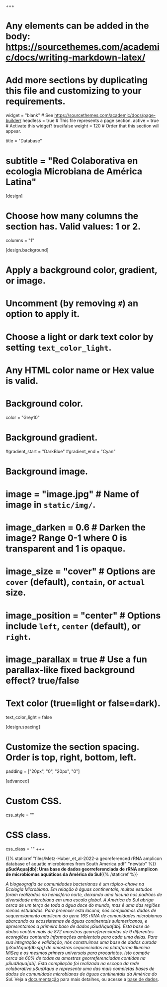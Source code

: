 +++
# Any elements can be added in the body: https://sourcethemes.com/academic/docs/writing-markdown-latex/
# Add more sections by duplicating this file and customizing to your requirements.

widget = "blank"  # See https://sourcethemes.com/academic/docs/page-builder/
headless = true # This file represents a page section.
active = true  # Activate this widget? true/false
weight = 120 # Order that this section will appear.


title = "Database"
# subtitle = "Red Colaborativa en ecologia Microbiana de América Latina"

[design]
  # Choose how many columns the section has. Valid values: 1 or 2.
  columns = "1"

[design.background]
  # Apply a background color, gradient, or image.
  #   Uncomment (by removing `#`) an option to apply it.
  #   Choose a light or dark text color by setting `text_color_light`.
  #   Any HTML color name or Hex value is valid.

  # Background color.
   color = "Grey10"
  
  # Background gradient.
  #gradient_start = "DarkBlue"
  #gradient_end = "Cyan"
  
  # Background image.
  # image = "image.jpg"  # Name of image in `static/img/`.
  # image_darken = 0.6  # Darken the image? Range 0-1 where 0 is transparent and 1 is opaque.
  # image_size = "cover"  #  Options are `cover` (default), `contain`, or `actual` size.
  # image_position = "center"  # Options include `left`, `center` (default), or `right`.
  # image_parallax = true  # Use a fun parallax-like fixed background effect? true/false
  
  # Text color (true=light or false=dark).
  text_color_light = false

[design.spacing]
  # Customize the section spacing. Order is top, right, bottom, left.
  padding = ["20px", "0", "20px", "0"]

[advanced]
 # Custom CSS. 
 css_style = ""
 
 # CSS class.
 css_class = ""
+++

 
{{% staticref "files/Metz-Huber_et_al-2022-a georeferenced rRNA amplicon database of aquatic microbiomes from South America.pdf" "newtab" %}}**µSudAqua[db]: Uma base de dados georreferenciada de rRNA amplicon de microbiomas aquáticos da América do Sul‌**{{% /staticref %}}

*A biogeografia de comunidades bacterianas é um tópico-chave na Ecologia Microbiana. Em relação à águas continentais, muitos estudos foram realizados no hemisfério norte, deixando uma lacuna nos padrões de diversidade microbiana em uma escala global. A América do Sul abriga cerca de um terço de toda a água doce do mundo, mas é uma das regiões menos estudadas. Para preenxer esta lacuna, nós compilamos dados de sequenciamento amplicom do gene 16S rRNA de comunidades microbianas abarcando os ecossistemas de águas continentais sulamericanos, e apresentamos a primeira base de dados µSudAqua[db]. Esta base de dados contém mais de 872 amostras georreferenciadas de 9 diferentes ecoregiões contendo informações ambientais para cada uma delas. Para sua integração e validação, nós construímos uma base de dados curada (µSudAqua[db.sp]) de amostras sequenciadas na plataforma Illumina MiSeq e os mesmos primers universais para procariotos. Isto compõe cerca de 60% de todas as amostras georreferenciadas contidas na µSudAqua[db]. Esta compilação foi realizada na escopo da rede colaborativa µSudAqua e representa uma das mais completas bases de dados de comunidade microbianas de águas continentais da América do Sul.* Veja a [documentação](https://github.com/microsudaqua/usudaquadb) para mais detalhes, ou acesse a [base de dados](https://doi.org/10.5281/zenodo.6802178).